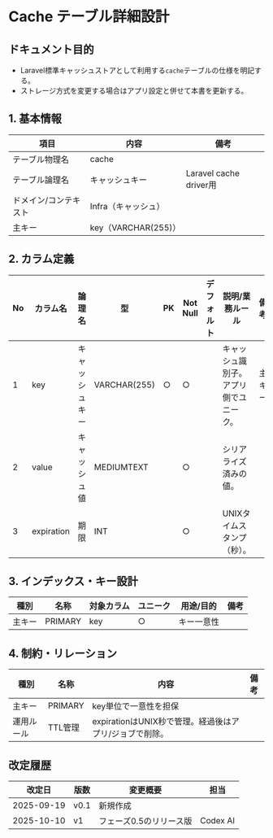 # Cache テーブル詳細設計

## ドキュメント目的
- Laravel標準キャッシュストアとして利用する`cache`テーブルの仕様を明記する。
- ストレージ方式を変更する場合はアプリ設定と併せて本書を更新する。

## 1. 基本情報
| 項目 | 内容 | 備考 |
|---|---|---|
| テーブル物理名 | cache |  |
| テーブル論理名 | キャッシュキー | Laravel cache driver用 |
| ドメイン/コンテキスト | Infra（キャッシュ） |  |
| 主キー | key（VARCHAR(255)） |  |

## 2. カラム定義
| No | カラム名 | 論理名 | 型 | PK | Not Null | デフォルト | 説明/業務ルール | 備考 |
|---|---|---|---|---|---|---|---|---|
| 1 | key | キャッシュキー | VARCHAR(255) | ○ | ○ |  | キャッシュ識別子。アプリ側でユニーク。 | 主キー |
| 2 | value | キャッシュ値 | MEDIUMTEXT |  | ○ |  | シリアライズ済みの値。 |  |
| 3 | expiration | 期限 | INT |  | ○ |  | UNIXタイムスタンプ（秒）。 |  |

## 3. インデックス・キー設計
| 種別 | 名称 | 対象カラム | ユニーク | 用途/目的 | 備考 |
|---|---|---|---|---|---|
| 主キー | PRIMARY | key | ○ | キー一意性 |  |

## 4. 制約・リレーション
| 種別 | 名称 | 内容 | 備考 |
|---|---|---|---|
| 主キー | PRIMARY | key単位で一意性を担保 |  |
| 運用ルール | TTL管理 | expirationはUNIX秒で管理。経過後はアプリ/ジョブで削除。 |  |

## 改定履歴
| 改定日 | 版数 | 変更概要 | 担当 |
|---|---|---|---|
| 2025-09-19 | v0.1 | 新規作成 |  |
| 2025-10-10 | v1 | フェーズ0.5のリリース版 | Codex AI |